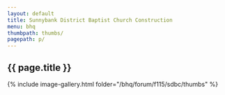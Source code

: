 ```yaml
---
layout: default
title: Sunnybank District Baptist Church Construction
menu: bhq
thumbpath: thumbs/
pagepath: p/
---
```

## {{ page.title }}

{% include image-gallery.html folder="/bhq/forum/f115/sdbc/thumbs" %}
